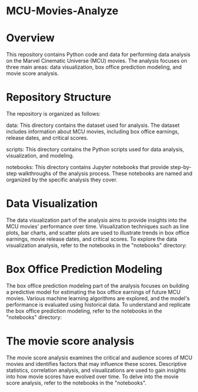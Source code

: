 # MCU-Movies-Analyze
# Overview
This repository contains Python code and data for performing data analysis on the Marvel Cinematic Universe (MCU) movies. The analysis focuses on three main areas: data visualization, box office prediction modeling, and movie score analysis.

# Repository Structure
The repository is organized as follows:

data: This directory contains the dataset used for analysis. The dataset includes information about MCU movies, including box office earnings, release dates, and critical scores.

scripts: This directory contains the Python scripts used for data analysis, visualization, and modeling.

notebooks: This directory contains Jupyter notebooks that provide step-by-step walkthroughs of the analysis process. These notebooks are named and organized by the specific analysis they cover.

# Data Visualization
The data visualization part of the analysis aims to provide insights into the MCU movies' performance over time. Visualization techniques such as line plots, bar charts, and scatter plots are used to illustrate trends in box office earnings, movie release dates, and critical scores. To explore the data visualization analysis, refer to the notebooks in the "notebooks" directory:

# Box Office Prediction Modeling
The box office prediction modeling part of the analysis focuses on building a predictive model for estimating the box office earnings of future MCU movies. Various machine learning algorithms are explored, and the model's performance is evaluated using historical data. To understand and replicate the box office prediction modeling, refer to the notebooks in the "notebooks" directory:

# The movie score analysis
The movie score analysis examines the critical and audience scores of MCU movies and identifies factors that may influence these scores. Descriptive statistics, correlation analysis, and visualizations are used to gain insights into how movie scores have evolved over time. To delve into the movie score analysis, refer to the notebooks in the "notebooks".

